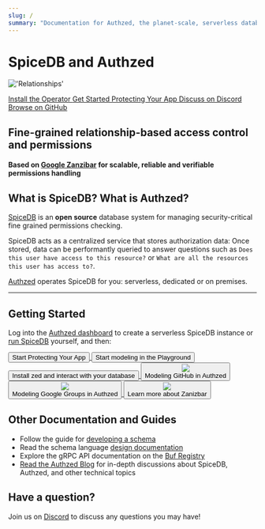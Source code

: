 ```yaml
---
slug: /
summary: "Documentation for Authzed, the planet-scale, serverless database platform for SpiceDB."
---
```


# SpiceDB and Authzed

<div style={{textAlign: 'center'}}>

!['Relationships'](/graph.svg)

<div class="overview-top-buttons">
<a href="/docs/spicedb/operator" class="btn">
    <i class="fa-solid fa-cubes"></i>
    Install the Operator
</a>
<a href="/docs/guides/first-app" class="btn with-left-margin">
    <i class="fa fa-play"></i>
    Get Started Protecting Your App
</a>
<a href="https://authzed.com/discord" class="btn with-left-margin">
    <i class="fa-brands fa-discord"></i>
    Discuss on Discord
</a>
<a href="https://github.com/authzed/spicedb" class="btn with-left-margin">
    <i class="fa-brands fa-github"></i>
    Browse on GitHub
</a>
</div>
</div>
<h2>Fine-grained relationship-based access control and permissions</h2>
<h4>Based on <a href="https://authzed.com/blog/what-is-zanzibar">Google Zanzibar</a> for scalable, reliable and verifiable permissions handling</h4>

## What is SpiceDB? What is Authzed?

[SpiceDB] is an **open source** database system for managing security-critical fine grained permissions checking.

SpiceDB acts as a centralized service that stores authorization data: Once stored, data can be performantly queried to answer questions such as <code>Does this user have access to this resource?</code> or <code>What are all the resources this user has access to?</code>.

[Authzed] operates SpiceDB for you: serverless, dedicated or on premises.

---

## Getting Started

Log into the [Authzed dashboard] to create a serverless SpiceDB instance or [run SpiceDB] yourself, and then:

<div class="next-steps-grid">
    <a href="/docs/guides/first-app">
        <Button class="btn btn-large">
            <i class="fa fa-play"></i>
            Start Protecting Your App
        </Button>
    </a>
    <a href="https://play.authzed.com">
        <Button class="btn btn-large">
            <i class="fa fa-file-code"></i>
            Start modeling in the Playground
        </Button>
    </a>
    <a href="https://github.com/authzed/zed">
        <Button class="btn btn-large">
            <i class="fa fa-terminal"></i>
            Install zed and interact with your database
        </Button>
    </a>
    <a href="https://www.youtube.com/watch?v=x3-B9-ICj0w">
        <Button class="btn btn-video">
            <div class="thumbnail">
                <i class="fa-brands fa-youtube"></i>
                <img src={require("/img/youtube_x3-B9-ICj0w.png").default} />
            </div>
            Modeling GitHub in Authzed
        </Button>
    </a>
    <a href="https://www.youtube.com/watch?v=dlARPyDVPZQ">
        <Button class="btn btn-video">
            <div class="thumbnail">
                <i class="fa-brands fa-youtube"></i>
                <img src={require("/img/youtube_dlARPyDVPZQ.png").default} />
            </div>
            Modeling Google Groups in Authzed
        </Button>
    </a>
    <a href="https://www.youtube.com/watch?v=WTfZsRPDv9Q">
        <Button class="btn btn-video">
            <div class="thumbnail">
                <i class="fa-brands fa-youtube"></i>
                <img src={require("/img/youtube_WTfZsRPDv9Q.png").default} />
            </div>
            Learn more about Zanizbar
        </Button>
    </a>
</div>

## Other Documentation and Guides

- Follow the guide for [developing a schema]
- Read the schema language [design documentation]
- Explore the gRPC API documentation on the [Buf Registry]
- [Read the Authzed Blog] for in-depth discussions about SpiceDB, Authzed, and other technical topics

## Have a question?

Join us on [Discord] to discuss any questions you may have!

[discord]: https://authzed.com/discord
[run spicedb]: spicedb/installing.md
[authzed]: https://authzed.com
[authzed dashboard]: https://app.authzed.com
[spicedb]: https://github.com/authzed/spicedb
[developing a schema]: guides/schema.md
[watch a video]: https://www.youtube.com/watch?v=x3-B9-ICj0w
[design documentation]: https://authzed.com/docs/reference/schema-lang
[jump into the playground]: https://play.authzed.com
[buf registry]: https://buf.build/authzed/api/docs
[install zed]: https://github.com/authzed/zed
[read the authzed blog]: https://authzed.com/blog
